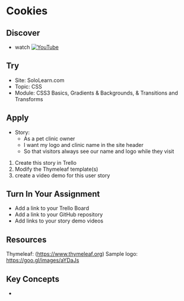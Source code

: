 # Cookies

## Discover
-  watch [![YouTube](https://i.ytimg.com/vi/qFGw1nmvm9Y/default.jpg)](https://www.youtube.com/watch?v=9G-Efb6cW-w)

## Try
- Site: SoloLearn.com
- Topic: CSS
- Module: CSS3 Basics, Gradients & Backgrounds, & Transitions and Transforms

## Apply
- Story: 
	- As a pet clinic owner
	- I want my logo and clinic name in the site header
	- So that visitors always see our name and logo while they visit

1) Create this story in Trello
2) Modify the Thymeleaf template(s)
4) create a video demo for this user story


## Turn In Your Assignment
- Add a link to your Trello Board
- Add a link to your GitHub repository
- Add links to your story demo videos

## Resources
Thymeleaf: (https://www.thymeleaf.org)
Sample logo: https://goo.gl/images/aYDaJs

## Key Concepts
- 
